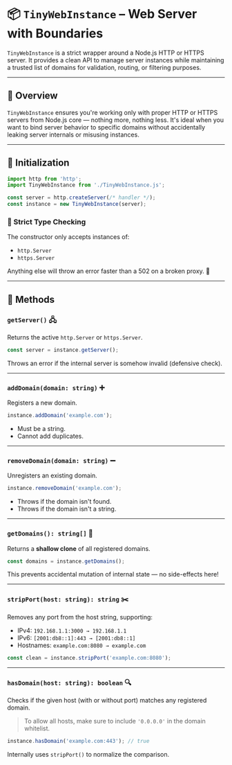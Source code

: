 # 📦 `TinyWebInstance` – Web Server with Boundaries

`TinyWebInstance` is a strict wrapper around a Node.js HTTP or HTTPS server. It provides a clean API to manage server instances while maintaining a trusted list of domains for validation, routing, or filtering purposes.

---

## 🧠 Overview

`TinyWebInstance` ensures you're working only with proper HTTP or HTTPS servers from Node.js core — nothing more, nothing less. It's ideal when you want to bind server behavior to specific domains without accidentally leaking server internals or misusing instances.

---

## 🚀 Initialization

```js
import http from 'http';
import TinyWebInstance from './TinyWebInstance.js';

const server = http.createServer(/* handler */);
const instance = new TinyWebInstance(server);
```

### 🔐 Strict Type Checking

The constructor only accepts instances of:

* `http.Server`
* `https.Server`

Anything else will throw an error faster than a 502 on a broken proxy. 🧱

---

## 🔧 Methods

### `getServer()` 🖧

Returns the active `http.Server` or `https.Server`.

```js
const server = instance.getServer();
```

Throws an error if the internal server is somehow invalid (defensive check).

---

### `addDomain(domain: string)` ➕

Registers a new domain.

```js
instance.addDomain('example.com');
```

* Must be a string.
* Cannot add duplicates.

---

### `removeDomain(domain: string)` ➖

Unregisters an existing domain.

```js
instance.removeDomain('example.com');
```

* Throws if the domain isn't found.
* Throws if the domain isn't a string.

---

### `getDomains(): string[]` 📃

Returns a **shallow clone** of all registered domains.

```js
const domains = instance.getDomains();
```

This prevents accidental mutation of internal state — no side-effects here!

---

### `stripPort(host: string): string` ✂️

Removes any port from the host string, supporting:

* IPv4: `192.168.1.1:3000 → 192.168.1.1`
* IPv6: `[2001:db8::1]:443 → [2001:db8::1]`
* Hostnames: `example.com:8080 → example.com`

```js
const clean = instance.stripPort('example.com:8080');
```

---

### `hasDomain(host: string): boolean` 🔍

Checks if the given host (with or without port) matches any registered domain.

> To allow all hosts, make sure to include `'0.0.0.0'` in the domain whitelist.

```js
instance.hasDomain('example.com:443'); // true
```

Internally uses `stripPort()` to normalize the comparison.
